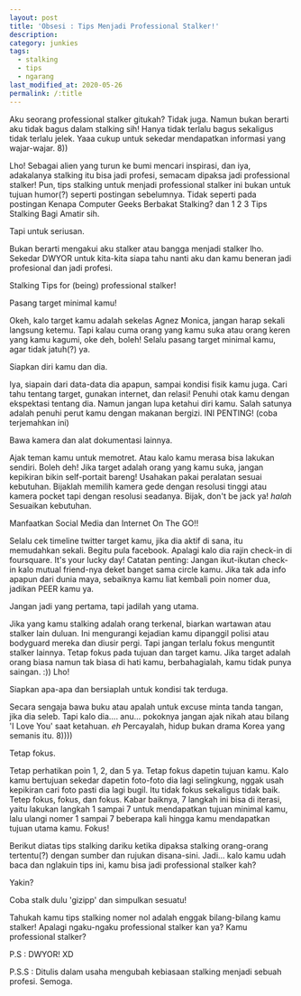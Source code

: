 ```yaml
---
layout: post
title: 'Obsesi : Tips Menjadi Professional Stalker!'
description:
category: junkies
tags:
  - stalking
  - tips
  - ngarang
last_modified_at: 2020-05-26
permalink: /:title
---
```


Aku seorang professional stalker gitukah? Tidak juga. Namun bukan berarti aku tidak bagus dalam stalking sih! Hanya tidak terlalu bagus sekaligus tidak terlalu jelek. Yaaa cukup untuk sekedar mendapatkan informasi yang wajar-wajar. 8))


Lho! Sebagai alien yang turun ke bumi mencari inspirasi, dan iya, adakalanya stalking itu bisa jadi profesi, semacam dipaksa jadi professional stalker! Pun, tips stalking untuk menjadi professional stalker ini bukan untuk tujuan humor(?) seperti postingan sebelumnya. Tidak seperti pada postingan Kenapa Computer Geeks Berbakat Stalking? dan 1 2 3 Tips Stalking Bagi Amatir sih.


Tapi untuk seriusan.


Bukan berarti mengakui aku stalker atau bangga menjadi stalker lho. Sekedar DWYOR untuk kita-kita siapa tahu nanti aku dan kamu beneran jadi profesional dan jadi profesi.



Stalking Tips for (being) professional stalker!

Pasang target minimal kamu!

Okeh, kalo target kamu adalah sekelas Agnez Monica, jangan harap sekali langsung ketemu. Tapi kalau cuma orang yang kamu suka atau orang keren yang kamu kagumi, oke deh, boleh! Selalu pasang target minimal kamu, agar tidak jatuh(?) ya.



Siapkan diri kamu dan dia.

Iya, siapain dari data-data dia apapun, sampai kondisi fisik kamu juga. Cari tahu tentang target, gunakan internet, dan relasi! Penuhi otak kamu dengan ekspektasi tentang dia. Namun jangan lupa ketahui diri kamu. Salah satunya adalah penuhi perut kamu dengan makanan bergizi. INI PENTING! (coba terjemahkan ini)



Bawa kamera dan alat dokumentasi lainnya.

Ajak teman kamu untuk memotret. Atau kalo kamu merasa bisa lakukan sendiri. Boleh deh! Jika target adalah orang yang kamu suka, jangan kepikiran bikin self-portait bareng! Usahakan pakai peralatan sesuai kebutuhan. Bijaklah memilih kamera gede dengan resolusi tinggi atau kamera pocket tapi dengan resolusi seadanya. Bijak, don't be jack ya! *halah* Sesuaikan kebutuhan.



Manfaatkan Social Media dan Internet On The GO!!

Selalu cek timeline twitter target kamu, jika dia aktif di sana, itu memudahkan sekali. Begitu pula facebook. Apalagi kalo dia rajin check-in di foursquare. It's your lucky day! Catatan penting: Jangan ikut-ikutan check-in kalo mutual friend-nya deket banget sama circle kamu. Jika tak ada info apapun dari dunia maya, sebaiknya kamu liat kembali poin nomer dua, jadikan PEER kamu ya.



Jangan jadi yang pertama, tapi jadilah yang utama.

Jika yang kamu stalking adalah orang terkenal, biarkan wartawan atau stalker lain duluan. Ini mengurangi kejadian kamu dipanggil polisi atau bodyguard mereka dan diusir pergi. Tapi jangan terlalu fokus menguntit stalker lainnya. Tetap fokus pada tujuan dan target kamu. Jika target adalah orang biasa namun tak biasa di hati kamu, berbahagialah, kamu tidak punya saingan. :)) Lho!



Siapkan apa-apa dan bersiaplah untuk kondisi tak terduga.

Secara sengaja bawa buku atau apalah untuk excuse minta tanda tangan, jika dia seleb. Tapi kalo dia.... anu... pokoknya jangan ajak nikah atau bilang 'I Love You' saat ketahuan. *eh* Percayalah, hidup bukan drama Korea yang semanis itu. 8))))



Tetap fokus.

Tetap perhatikan poin 1, 2, dan 5 ya. Tetap fokus dapetin tujuan kamu. Kalo kamu bertujuan sekedar dapetin foto-foto dia lagi selingkung, nggak usah kepikiran cari foto pasti dia lagi bugil. Itu tidak fokus sekaligus tidak baik. Tetep fokus, fokus, dan fokus. Kabar baiknya, 7 langkah ini bisa di iterasi, yaitu lakukan langkah 1 sampai 7 untuk mendapatkan tujuan minimal kamu, lalu ulangi nomer 1 sampai 7 beberapa kali hingga kamu mendapatkan tujuan utama kamu. Fokus!


Berikut diatas tips stalking dariku ketika dipaksa stalking orang-orang tertentu(?) dengan sumber dan rujukan disana-sini. Jadi... kalo kamu udah baca dan nglakuin tips ini, kamu bisa jadi professional stalker kah?


Yakin?


Coba stalk dulu 'gizipp' dan simpulkan sesuatu!


Tahukah kamu tips stalking nomer nol adalah enggak bilang-bilang kamu stalker! Apalagi ngaku-ngaku professional stalker kan ya? Kamu professional stalker?


P.S : DWYOR! XD


P.S.S : Ditulis dalam usaha mengubah kebiasaan stalking menjadi sebuah profesi. Semoga.
